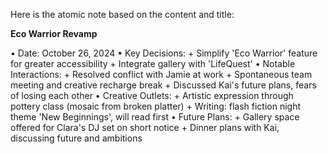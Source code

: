 Here is the atomic note based on the content and title:

**Eco Warrior Revamp**
 
• Date: October 26, 2024
• Key Decisions:
	+ Simplify 'Eco Warrior' feature for greater accessibility
	+ Integrate gallery with 'LifeQuest'
• Notable Interactions:
	+ Resolved conflict with Jamie at work
	+ Spontaneous team meeting and creative recharge break
	+ Discussed Kai's future plans, fears of losing each other
• Creative Outlets:
	+ Artistic expression through pottery class (mosaic from broken platter)
	+ Writing: flash fiction night theme 'New Beginnings', will read first
• Future Plans:
	+ Gallery space offered for Clara's DJ set on short notice
	+ Dinner plans with Kai, discussing future and ambitions